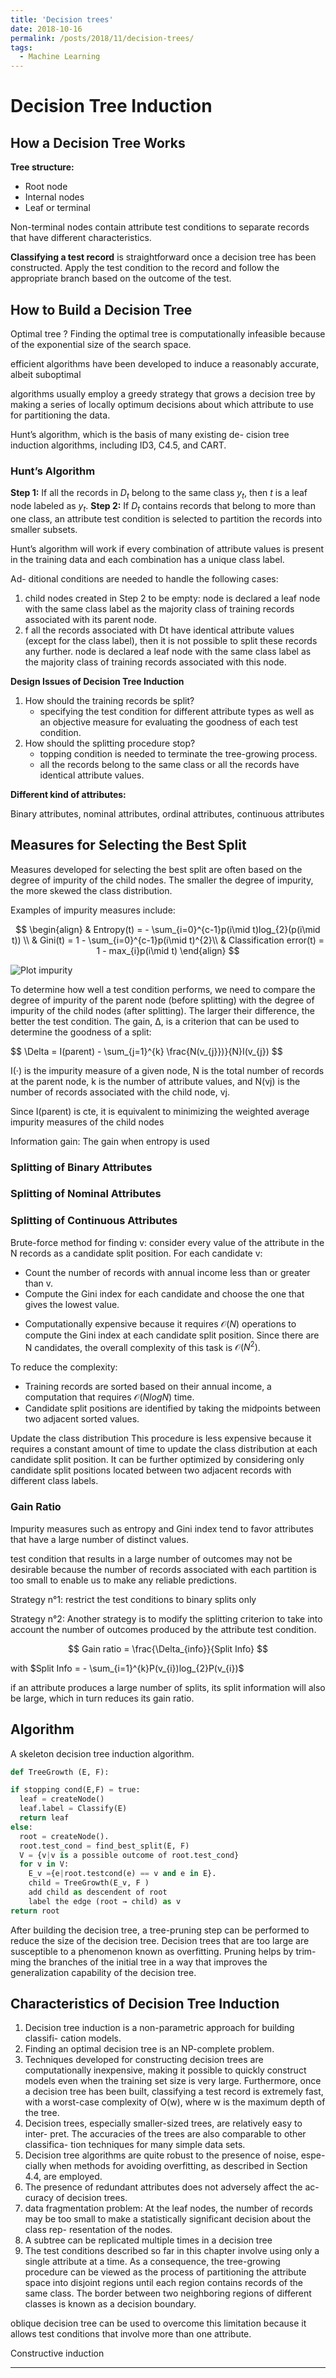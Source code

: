 ```yaml
---
title: 'Decision trees'
date: 2018-10-16
permalink: /posts/2018/11/decision-trees/
tags:
  - Machine Learning
---
```

# Decision Tree Induction

## How a Decision Tree Works

<b>Tree structure:</b>
- Root node
- Internal nodes
- Leaf or terminal

Non-terminal nodes contain attribute test conditions to separate records that have different characteristics.

<b>Classifying a test record</b> is straightforward once a decision tree has been constructed.
Apply the test condition to the record and follow the appropriate branch based on the outcome of the test.

## How to Build a Decision Tree

Optimal tree ? Finding the optimal tree is computationally infeasible because of the exponential size of the search space.

efficient algorithms have been developed to induce a reasonably accurate, albeit suboptimal

algorithms usually employ a greedy strategy that grows a decision tree by making a series of locally optimum decisions about which attribute to use for partitioning the data.

Hunt’s algorithm, which is the basis of many existing de- cision tree induction algorithms, including ID3, C4.5, and CART.

### Hunt’s Algorithm

<b>Step 1:</b> If all the records in $D_{t}$ belong to the same class $y_{t}$, then $t$ is a leaf node labeled as $y_{t}$.
<b>Step 2:</b> If $D_{t}$ contains records that belong to more than one class, an attribute test condition is selected to partition the records into smaller subsets.

Hunt’s algorithm will work if every combination of attribute values is present in the training data and each combination has a unique class label.

Ad- ditional conditions are needed to handle the following cases:
1. child nodes created in Step 2 to be empty: node is declared a leaf node with the same class label as the majority class of training records associated with its parent node.
2. f all the records associated with Dt have identical attribute values (except for the class label), then it is not possible to split these records any further. node is declared a leaf node with the same class label as the majority class of training records associated with this node.

<b>Design Issues of Decision Tree Induction</b>
1. How should the training records be split?
    * specifying the test condition for different attribute types as well as an objective measure for evaluating the goodness of each test condition.
2. How should the splitting procedure stop?
    * topping condition is needed to terminate the tree-growing process.
    * all the records belong to the same class or all the records have identical attribute values.

<b>Different kind of attributes:</b>

Binary attributes, nominal attributes, ordinal attributes, continuous attributes

## Measures for Selecting the Best Split

Measures developed for selecting the best split are often based on the degree of impurity of the child nodes. The smaller the degree of impurity, the more skewed the class distribution.

Examples of impurity measures include:

$$
\begin{align}
& Entropy(t) = - \sum_{i=0}^{c-1}p(i\mid t)log_{2}(p(i\mid t)) \\
& Gini(t) = 1 - \sum_{i=0}^{c-1}p(i\mid t)^{2}\\
& Classification error(t) = 1 - max_{i}p(i\mid t)
\end{align}
$$

![Plot impurity](https://yanndubs.github.io/img/blog/impurity.png)

To determine how well a test condition performs, we need to compare the degree of impurity of the parent node (before splitting) with the degree of impurity of the child nodes (after splitting). The larger their difference, the better the test condition. The gain, ∆, is a criterion that can be used to determine the goodness of a split:

$$
\Delta = I(parent) - \sum_{j=1}^{k} \frac{N(v_{j}})}{N}I(v_{j})
$$

I(·) is the impurity measure of a given node, N is the total number of records at the parent node, k is the number of attribute values, and N(vj) is the number of records associated with the child node, vj.

Since I(parent) is cte, it is equivalent to minimizing the weighted average impurity measures of the child nodes

Information gain: The gain when entropy is used

### Splitting of Binary Attributes

### Splitting of Nominal Attributes

### Splitting of Continuous Attributes

Brute-force method for finding v: consider every value of the attribute in the N records as a candidate split position.
For each candidate v:
  * Count the number of records with annual income less than or greater than v.
  * Compute the Gini index for each candidate and choose the one that gives the lowest value.

- Computationally expensive because it requires $\mathcal{O}(N)$ operations to compute the Gini index at each candidate split position. Since there are N candidates, the overall complexity of this task is $\mathcal{O}(N^{2})$.

To reduce the complexity:
- Training records are sorted based on their annual income, a computation that requires $\mathcal{O}(N log N)$ time.
- Candidate split positions are identified by taking the midpoints between two adjacent sorted values.

Update the class distribution
This procedure is less expensive because it requires a constant amount of time to update the class distribution at each candidate split position. It can be further optimized by considering only candidate split positions located between two adjacent records with different class labels.

### Gain Ratio

Impurity measures such as entropy and Gini index tend to favor attributes that have a large number of distinct values.

test condition that results in a large number of outcomes may not be desirable because the number of records associated with each partition is too small to enable us to make any reliable predictions.

Strategy n°1: restrict the test conditions to binary splits only

Strategy n°2: Another strategy is to modify the splitting criterion to take into account the number of outcomes produced by the attribute test condition.

$$
Gain ratio = \frac{\Delta_{info}}{Split Info}
$$

with $Split Info = - \sum_{i=1}^{k}P(v_{i})log_{2}P(v_{i})$

if an attribute produces a large number of splits, its split information will also be large, which in turn reduces its gain ratio.

## Algorithm

A skeleton decision tree induction algorithm.

```python
def TreeGrowth (E, F):

if stopping cond(E,F) = true:
  leaf = createNode()
  leaf.label = Classify(E)
  return leaf
else:
  root = createNode().
  root.test_cond = find_best_split(E, F)
  V = {v|v is a possible outcome of root.test_cond}
  for v in V:
    E_v ={e|root.testcond(e) == v and e in E}.
    child = TreeGrowth(E_v, F )
    add child as descendent of root
    label the edge (root → child) as v
return root
```

After building the decision tree, a tree-pruning step can be performed to reduce the size of the decision tree. Decision trees that are too large are susceptible to a phenomenon known as overfitting. Pruning helps by trim- ming the branches of the initial tree in a way that improves the generalization capability of the decision tree.

## Characteristics of Decision Tree Induction

1. Decision tree induction is a non-parametric approach for building classifi- cation models.
2. Finding an optimal decision tree is an NP-complete problem.
3. Techniques developed for constructing decision trees are computationally inexpensive, making it possible to quickly construct models even when the training set size is very large. Furthermore, once a decision tree has been built, classifying a test record is extremely fast, with a worst-case complexity of O(w), where w is the maximum depth of the tree.
4. Decision trees, especially smaller-sized trees, are relatively easy to inter- pret. The accuracies of the trees are also comparable to other classifica- tion techniques for many simple data sets.
5. Decision tree algorithms are quite robust to the presence of noise, espe- cially when methods for avoiding overfitting, as described in Section 4.4, are employed.
6. The presence of redundant attributes does not adversely affect the ac- curacy of decision trees.
7. data fragmentation problem: At the leaf nodes, the number of records may be too small to make a statistically significant decision about the class rep- resentation of the nodes.
8. A subtree can be replicated multiple times in a decision tree
9. The test conditions described so far in this chapter involve using only a single attribute at a time. As a consequence, the tree-growing procedure can be viewed as the process of partitioning the attribute space into disjoint regions until each region contains records of the same class. The border between two neighboring regions of different classes is known as a decision boundary.


oblique decision tree can be used to overcome this limitation because it allows test conditions that involve more than one attribute.

Constructive induction

------
